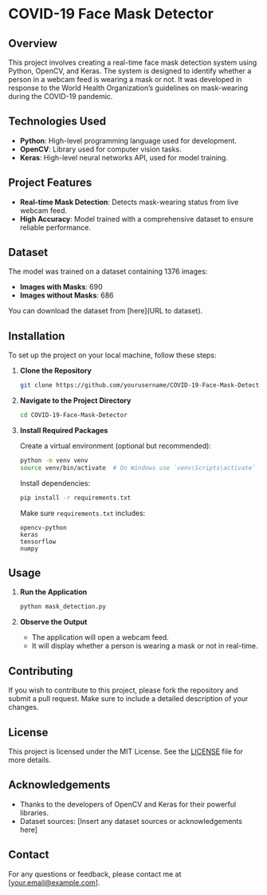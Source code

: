 # COVID-19 Face Mask Detector

## Overview

This project involves creating a real-time face mask detection system using Python, OpenCV, and Keras. The system is designed to identify whether a person in a webcam feed is wearing a mask or not. It was developed in response to the World Health Organization’s guidelines on mask-wearing during the COVID-19 pandemic.

## Technologies Used

- **Python**: High-level programming language used for development.
- **OpenCV**: Library used for computer vision tasks.
- **Keras**: High-level neural networks API, used for model training.

## Project Features

- **Real-time Mask Detection**: Detects mask-wearing status from live webcam feed.
- **High Accuracy**: Model trained with a comprehensive dataset to ensure reliable performance.

## Dataset

The model was trained on a dataset containing 1376 images:
- **Images with Masks**: 690
- **Images without Masks**: 686

You can download the dataset from [here](URL to dataset).

## Installation

To set up the project on your local machine, follow these steps:

1. **Clone the Repository**

    ```bash
    git clone https://github.com/yourusername/COVID-19-Face-Mask-Detector.git
    ```

2. **Navigate to the Project Directory**

    ```bash
    cd COVID-19-Face-Mask-Detector
    ```

3. **Install Required Packages**

    Create a virtual environment (optional but recommended):

    ```bash
    python -m venv venv
    source venv/bin/activate  # On Windows use `venv\Scripts\activate`
    ```

    Install dependencies:

    ```bash
    pip install -r requirements.txt
    ```

    Make sure `requirements.txt` includes:

    ```
    opencv-python
    keras
    tensorflow
    numpy
    ```

## Usage

1. **Run the Application**

    ```bash
    python mask_detection.py
    ```

2. **Observe the Output**

    - The application will open a webcam feed.
    - It will display whether a person is wearing a mask or not in real-time.

## Contributing

If you wish to contribute to this project, please fork the repository and submit a pull request. Make sure to include a detailed description of your changes.

## License

This project is licensed under the MIT License. See the [LICENSE](LICENSE) file for more details.

## Acknowledgements

- Thanks to the developers of OpenCV and Keras for their powerful libraries.
- Dataset sources: [Insert any dataset sources or acknowledgements here]

## Contact

For any questions or feedback, please contact me at [your.email@example.com].

